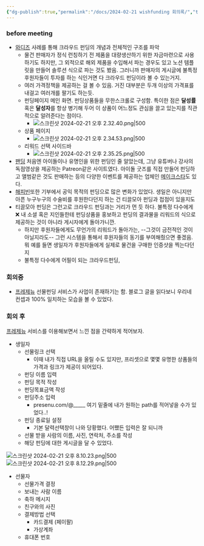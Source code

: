 ```yaml
---
{"dg-publish":true,"permalink":"/docs/2024-02-21 wishfunding 회의록/","title":"2024-02-21 wishfunding티끌모아펀딩 회의록"}
---
```



### before meeting

- [와디즈](https://www.wadiz.kr) 사례를 통해 크라우드 펀딩의 개념과 전체적인 구조를 파악
	- 물건 판매자가 정식 런칭하기 전 제품을 대량생산하기 위한 자금마련으로 사용하기도 하지만, 그 외적으로 해외 제품을 수입해서 파는 경우도 있고 노션 템플릿을 만들어 솔루션 식으로 파는 것도 봤음. 그러니까 판매자의 게시글에 불특정 후원자들이 투자를 하는 식인거면 다 크라우드 펀딩이라 볼 수 있는거지.
	- 여러 가격정책을 제공하는 걸 볼 수 있음. 거진 대부분은 두개 이상의 가격표를 내걸고 여러개를 팔기도 하는듯.
	- 펀딩페이지 메인 화면. 펀딩상품들을 무한스크롤로 구성함. 특이한 점은 **달성률** 혹은 **달성자**를 항상 병기해 두어 이 상품이 어느정도 관심을 끌고 있는지를 직관적으로 알려준다는 점이다.
		- ![스크린샷 2024-02-21 오후 2.32.40.png|500](/img/user/docs/assets/%EC%8A%A4%ED%81%AC%EB%A6%B0%EC%83%B7%202024-02-21%20%EC%98%A4%ED%9B%84%202.32.40.png)
	- 상품 페이지 
		- ![스크린샷 2024-02-21 오후 2.34.53.png|500](/img/user/docs/assets/%EC%8A%A4%ED%81%AC%EB%A6%B0%EC%83%B7%202024-02-21%20%EC%98%A4%ED%9B%84%202.34.53.png)
	- 리워드 선택 사이드바 
		- ![스크린샷 2024-02-21 오후 2.35.25.png|500](/img/user/docs/assets/%EC%8A%A4%ED%81%AC%EB%A6%B0%EC%83%B7%202024-02-21%20%EC%98%A4%ED%9B%84%202.35.25.png)
- [팬딩](https://fanding.kr/explorer/) 처음엔 아이돌이나 유명인을 위한 펀딩인 줄 알았는데, 그냥 유튜버나 강사의 독점영상을 제공하는 Patreon같은 사이트였다. 아이돌 굿즈를 직접 만들어 펀딩하고 앨범같은 것도 판매하는 등의 다양한 이벤트를 제공하는 업체인 [메이크스타](https://www.makestar.co)도 있다.
- [해피빈](https://happybean.naver.com/fundings/home)또한 기부에서 공익 목적의 펀딩으로 많은 변화가 있었다. 생일은 아니지만 아픈 누구누구의 수술비를 후원한다던지 하는 건 티끌모아 펀딩과 접점이 있을지도
- 티끌모아 펀딩은 그런고로 크라우드 펀딩과는 거리가 먼 듯 하다. 불특정 다수에게 ❌ 내 소셜 혹은 지인들한테 펀딩상품을 홍보하고 펀딩의 결과물을 리워드의 식으로 제공하는 것이 아니라 게시자에게 돌아가니깐.
	- 하지만 후원자들에게도 무언가의 리워드가 돌아가는, --그것이 금전적인 것이 아닐지라도-- 그런 시스템을 통해서 후원자들의 동기를 부여해줬으면 좋겠음. 뭐 예를 들면 생일자가 후원자들에게 실제로 물건을 구매한 인증샷을 찍는다던지
	- 불특정 다수에게 어필이 되는 크라우드펀딩, 

### 회의중

- [프레제뉴](https://presenu.medium.com) 선물펀딩 서비스가 사업이 존재하기는 함. 블로그 글을 읽다보니 우리네 컨셉과 100% 일치하는 모습을 볼 수 있었다. 

### 회의 후

[프레제뉴](https://presenu.com) 서비스를 이용해보면서 느낀 점을 간략하게 적어보자. 

- 생일자
	- 선물링크 선택
		- 이때 내가 직접 URL을 올릴 수도 있지만, 프리셋으로 몇몇 유명한 상품들의 가격과 링크가 제공이 되어있다.
	- 펀딩 이름 입력
	- 펀딩 목적 작성
	- 펀딩목표금액 작성
	- 펀딩주소 입력
		- presenu.com/@_____ 여기 밑줄에 내가 원하는 path를 적어넣을 수가 있었다..!
	- 펀딩 종료일 설정
		- 기본 달력선택창이 나와 당황했다. 어쨌든 입력은 잘 되니까
	- 선물 받을 사람의 이름, 사진, 연락처, 주소를 작성
	- 해당 펀딩에 대한 게시글을 달 수 있었다. 
	
![스크린샷 2024-02-21 오후 8.10.23.png|500](/img/user/docs/assets/%EC%8A%A4%ED%81%AC%EB%A6%B0%EC%83%B7%202024-02-21%20%EC%98%A4%ED%9B%84%208.10.23.png)  
![스크린샷 2024-02-21 오후 8.12.29.png|500](/img/user/docs/assets/%EC%8A%A4%ED%81%AC%EB%A6%B0%EC%83%B7%202024-02-21%20%EC%98%A4%ED%9B%84%208.12.29.png)

- 선물자
	- 선물가격 결정
	- 보내는 사람 이름
	- 축하 메시지
	- 친구와의 사진
	- 결제방법 선택
		- 카드결제 (페이팔)
		- 가상계좌
	- 휴대폰 번호
